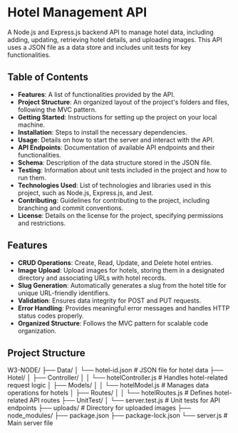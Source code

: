 # Hotel Management API

A Node.js and Express.js backend API to manage hotel data, including adding, updating, retrieving hotel details, and uploading images. This API uses a JSON file as a data store and includes unit tests for key functionalities.

## Table of Contents

- **Features**: A list of functionalities provided by the API.
- **Project Structure**: An organized layout of the project's folders and files, following the MVC pattern.
- **Getting Started**: Instructions for setting up the project on your local machine.
- **Installation**: Steps to install the necessary dependencies.
- **Usage**: Details on how to start the server and interact with the API.
- **API Endpoints**: Documentation of available API endpoints and their functionalities.
- **Schema**: Description of the data structure stored in the JSON file.
- **Testing**: Information about unit tests included in the project and how to run them.
- **Technologies Used**: List of technologies and libraries used in this project, such as Node.js, Express.js, and Jest.
- **Contributing**: Guidelines for contributing to the project, including branching and commit conventions.
- **License**: Details on the license for the project, specifying permissions and restrictions.


## Features
- **CRUD Operations**: Create, Read, Update, and Delete hotel entries.
- **Image Upload**: Upload images for hotels, storing them in a designated directory and associating URLs with hotel records.
- **Slug Generation**: Automatically generates a slug from the hotel title for unique URL-friendly identifiers.
- **Validation**: Ensures data integrity for POST and PUT requests.
- **Error Handling**: Provides meaningful error messages and handles HTTP status codes properly.
- **Organized Structure**: Follows the MVC pattern for scalable code organization.


## Project Structure


W3-NODE/
├── Data/
│   └── hotel-id.json             # JSON file for hotel data
├── Hotel/
│   ├── Controller/
│   │   └── hotelController.js     # Handles hotel-related request logic
│   ├── Models/
│   │   └── hotelModel.js          # Manages data operations for hotels
│   ├── Routes/
│   │   └── hotelRoutes.js         # Defines hotel-related API routes
├── UnitTest/
│   └── server.test.js             # Unit tests for API endpoints
├── uploads/                       # Directory for uploaded images
├── node_modules/
├── package.json
├── package-lock.json
└── server.js                      # Main server file

